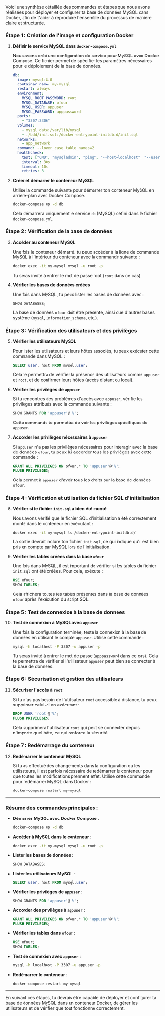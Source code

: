 Voici une synthèse détaillée des commandes et étapes que nous avons réalisées pour déployer et configurer ta base de données MySQL dans Docker, afin de t'aider à reproduire l'ensemble du processus de manière claire et structurée.

### **Étape 1 : Création de l'image et configuration Docker**

1. **Définir le service MySQL dans `docker-compose.yml`**
   
   Nous avons créé une configuration de service pour MySQL avec Docker Compose. Ce fichier permet de spécifier les paramètres nécessaires pour le déploiement de la base de données.

   ```yaml
   db:
     image: mysql:8.0
     container_name: my-mysql
     restart: always
     environment:
       MYSQL_ROOT_PASSWORD: root
       MYSQL_DATABASE: ofour
       MYSQL_USER: appuser
       MYSQL_PASSWORD: apppassword
     ports:
       - "3307:3306"
     volumes:
       - mysql_data:/var/lib/mysql
       - ./bdd/init.sql:/docker-entrypoint-initdb.d/init.sql
     networks:
       - app_network
     command: --lower_case_table_names=2
     healthcheck:
       test: ["CMD", "mysqladmin", "ping", "--host=localhost", "--user=root", "--password=root"]
       interval: 30s
       timeout: 10s
       retries: 3
   ```

2. **Créer et démarrer le conteneur MySQL**
   
   Utilise la commande suivante pour démarrer ton conteneur MySQL en arrière-plan avec Docker Compose.

   ```bash
   docker-compose up -d db
   ```

   Cela démarrera uniquement le service `db` (MySQL) défini dans le fichier `docker-compose.yml`.

### **Étape 2 : Vérification de la base de données**

3. **Accéder au conteneur MySQL**
   
   Une fois le conteneur démarré, tu peux accéder à la ligne de commande MySQL à l'intérieur du conteneur avec la commande suivante :

   ```bash
   docker exec -it my-mysql mysql -u root -p
   ```

   Tu seras invité à entrer le mot de passe root (`root` dans ce cas).

4. **Vérifier les bases de données créées**
   
   Une fois dans MySQL, tu peux lister les bases de données avec :

   ```sql
   SHOW DATABASES;
   ```

   La base de données `ofour` doit être présente, ainsi que d'autres bases système (`mysql`, `information_schema`, etc.).

### **Étape 3 : Vérification des utilisateurs et des privilèges**

5. **Vérifier les utilisateurs MySQL**
   
   Pour lister les utilisateurs et leurs hôtes associés, tu peux exécuter cette commande dans MySQL :

   ```sql
   SELECT user, host FROM mysql.user;
   ```

   Cela te permettra de vérifier la présence des utilisateurs comme `appuser` et `root`, et de confirmer leurs hôtes (accès distant ou local).

6. **Vérifier les privilèges de `appuser`**
   
   Si tu rencontres des problèmes d'accès avec `appuser`, vérifie les privilèges attribués avec la commande suivante :

   ```sql
   SHOW GRANTS FOR 'appuser'@'%';
   ```

   Cette commande te permettra de voir les privilèges spécifiques de `appuser`.

7. **Accorder les privilèges nécessaires à `appuser`**
   
   Si `appuser` n'a pas les privilèges nécessaires pour interagir avec la base de données `ofour`, tu peux lui accorder tous les privilèges avec cette commande :

   ```sql
   GRANT ALL PRIVILEGES ON ofour.* TO 'appuser'@'%';
   FLUSH PRIVILEGES;
   ```

   Cela permet à `appuser` d'avoir tous les droits sur la base de données `ofour`.

### **Étape 4 : Vérification et utilisation du fichier SQL d'initialisation**

8. **Vérifier si le fichier `init.sql` a bien été monté**

   Nous avons vérifié que le fichier SQL d'initialisation a été correctement monté dans le conteneur en exécutant :

   ```bash
   docker exec -it my-mysql ls /docker-entrypoint-initdb.d/
   ```

   La sortie devrait inclure ton fichier `init.sql`, ce qui indique qu'il est bien pris en compte par MySQL lors de l'initialisation.

9. **Vérifier les tables créées dans la base `ofour`**

   Une fois dans MySQL, il est important de vérifier si les tables du fichier `init.sql` ont été créées. Pour cela, exécute :

   ```sql
   USE ofour;
   SHOW TABLES;
   ```

   Cela affichera toutes les tables présentes dans la base de données `ofour` après l'exécution du script SQL.

### **Étape 5 : Test de connexion à la base de données**

10. **Test de connexion à MySQL avec `appuser`**

    Une fois la configuration terminée, teste la connexion à la base de données en utilisant le compte `appuser`. Utilise cette commande :

    ```bash
    mysql -h localhost -P 3307 -u appuser -p
    ```

    Tu seras invité à entrer le mot de passe (`apppassword` dans ce cas). Cela te permettra de vérifier si l'utilisateur `appuser` peut bien se connecter à la base de données.

### **Étape 6 : Sécurisation et gestion des utilisateurs**

11. **Sécuriser l'accès à `root`**

    Si tu n'as pas besoin de l'utilisateur `root` accessible à distance, tu peux supprimer celui-ci en exécutant :

    ```sql
    DROP USER 'root'@'%';
    FLUSH PRIVILEGES;
    ```

    Cela supprimera l'utilisateur `root` qui peut se connecter depuis n'importe quel hôte, ce qui renforce la sécurité.

### **Étape 7 : Redémarrage du conteneur**

12. **Redémarrer le conteneur MySQL**

    Si tu as effectué des changements dans la configuration ou les utilisateurs, il est parfois nécessaire de redémarrer le conteneur pour que toutes les modifications prennent effet. Utilise cette commande pour redémarrer MySQL dans Docker :

    ```bash
    docker-compose restart my-mysql
    ```

---

### **Résumé des commandes principales :**

- **Démarrer MySQL avec Docker Compose** :
  ```bash
  docker-compose up -d db
  ```

- **Accéder à MySQL dans le conteneur** :
  ```bash
  docker exec -it my-mysql mysql -u root -p
  ```

- **Lister les bases de données** :
  ```sql
  SHOW DATABASES;
  ```

- **Lister les utilisateurs MySQL** :
  ```sql
  SELECT user, host FROM mysql.user;
  ```

- **Vérifier les privilèges de `appuser`** :
  ```sql
  SHOW GRANTS FOR 'appuser'@'%';
  ```

- **Accorder des privilèges à `appuser`** :
  ```sql
  GRANT ALL PRIVILEGES ON ofour.* TO 'appuser'@'%';
  FLUSH PRIVILEGES;
  ```

- **Vérifier les tables dans `ofour`** :
  ```sql
  USE ofour;
  SHOW TABLES;
  ```

- **Test de connexion avec `appuser`** :
  ```bash
  mysql -h localhost -P 3307 -u appuser -p
  ```

- **Redémarrer le conteneur** :
  ```bash
  docker-compose restart my-mysql
  ```

---

En suivant ces étapes, tu devrais être capable de déployer et configurer ta base de données MySQL dans un conteneur Docker, de gérer les utilisateurs et de vérifier que tout fonctionne correctement.
